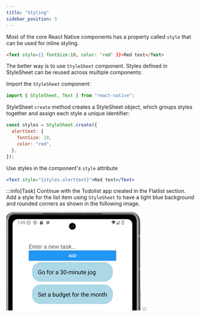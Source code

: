 ```yaml
---
title: "Styling"
sidebar_position: 5
---
```

Most of the core React Native components has a property called `style` that can be used for inline styling.

```html
<Text style={{ fontSize:18, color: 'red' }}>Red text</Text>
```
The better way is to use `StyleSheet` component. Styles defined in StyleSheet can be reused across multiple components:

Import the `StyleSheet` component:

```js
import { StyleSheet, Text } from "react-native";
```

StyleSheet `create` method creates a StyleSheet object, which groups styles together and assign each style a unique identifier:

```js
const styles = StyleSheet.create({
  alerttext: {
    fontSize: 18,
    color: "red",
  },
});
```

Use styles in the component's `style` attribute

```jsx
<Text style="{styles.alerttext}">Red text</Text>
```

:::info[Task]
Continue with the Todolist app created in the Flatlist section. Add a style for the list item using `StyleSheet` to have a light blue background and rounded corners as shown in the following image.

![](img/liststyle.png)
:::